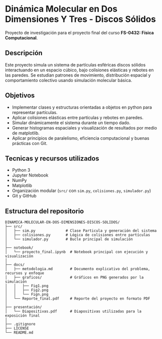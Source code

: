 # Dinámica Molecular en Dos Dimensiones Y Tres  - Discos Sólidos

Proyecto de investigación para el proyecto final del curso **FS-0432: Física Computacional**.

## Descripción
Este proyecto simula un sistema de partículas esféricas discos sólidos interactuando en un espacio cúbico, bajo colisiones elásticas y rebotes en las paredes. Se estudian patrones de movimiento, distribución espacial y comportamiento colectivo usando simulación molecular básica.

## Objetivos

- Implementar clases y estructuras orientadas a objetos en python para representar partículas.
- Aplicar colisiones elásticas entre partículas y rebotes en paredes.
- Simular dinámicamente el sistema durante un tiempo dado.
- Generar histogramas espaciales y visualización de resultados por medio de matplotlib.
- Aplicar principios de paralelismo, eficiencia computacional y buenas prácticas con Git.

## Tecnicas y recursos utilizados 

- Python 3
- Jupyter Notebook
- NumPy
- Matplotlib
- Organización modular (`src/` con `sim.py`, `colisiones.py`, `simulador.py`)
- Git y GitHub

## Estructura del repositorio

```plaintext
DINAMICA-MOLECULAR-EN-DOS-DIMENSIONES-DISCOS-SOLIDOS/
├── src/
│   ├── sim.py              # Clase Particula y generación del sistema
│   ├── colisiones.py       # Lógica de colisiones entre partículas
│   └── simulador.py        # Bucle principal de simulación
│
├── notebook/
│   └── proyecto_final.ipynb  # Notebook principal con ejecución y visualización
│
├── docs/
│   ├── metodologia.md        # Documento explicativo del problema, recursos y enfoque
│   ├── graficos/             # Gráficos en PNG generados por la simulación
│   │   ├── Fig1.png
│   │   ├── Fig2.png
│   │   └── Fign.png
│   └── Reporte_final.pdf     # Reporte del proyecto en formato PDF
│
├── presentación/
│   └── Diapositivas.pdf      # Diapositivas utilizadas para la exposición final
│
├── .gitignore
├── LICENSE
└── README.md
